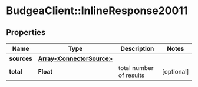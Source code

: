 # BudgeaClient::InlineResponse20011

## Properties
Name | Type | Description | Notes
------------ | ------------- | ------------- | -------------
**sources** | [**Array&lt;ConnectorSource&gt;**](ConnectorSource.md) |  | 
**total** | **Float** | total number of results | [optional] 



